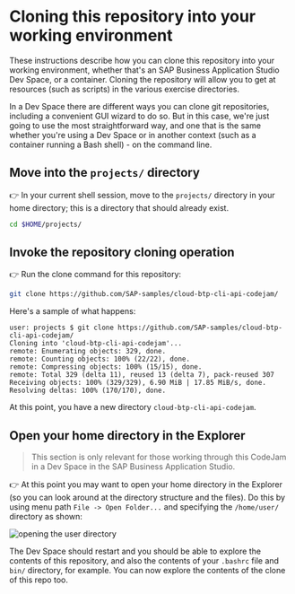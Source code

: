 # Cloning this repository into your working environment

These instructions describe how you can clone this repository into your working environment, whether that's an SAP Business Application Studio Dev Space, or a container. Cloning the repository will allow you to get at resources (such as scripts) in the various exercise directories.

In a Dev Space there are different ways you can clone git repositories, including a convenient GUI wizard to do so. But in this case, we're just going to use the most straightforward way, and one that is the same whether you're using a Dev Space or in another context (such as a container running a Bash shell) - on the command line.

## Move into the `projects/` directory

👉 In your current shell session, move to the `projects/` directory in your home directory; this is a directory that should already exist.

```bash
cd $HOME/projects/
```

## Invoke the repository cloning operation

👉 Run the clone command for this repository:

```bash
git clone https://github.com/SAP-samples/cloud-btp-cli-api-codejam/
```

Here's a sample of what happens:

```text
user: projects $ git clone https://github.com/SAP-samples/cloud-btp-cli-api-codejam/
Cloning into 'cloud-btp-cli-api-codejam'...
remote: Enumerating objects: 329, done.
remote: Counting objects: 100% (22/22), done.
remote: Compressing objects: 100% (15/15), done.
remote: Total 329 (delta 11), reused 13 (delta 7), pack-reused 307
Receiving objects: 100% (329/329), 6.90 MiB | 17.85 MiB/s, done.
Resolving deltas: 100% (170/170), done.
```

At this point, you have a new directory `cloud-btp-cli-api-codejam`.

## Open your home directory in the Explorer

> This section is only relevant for those working through this CodeJam in a Dev Space in the SAP Business Application Studio.

👉 At this point you may want to open your home directory in the Explorer (so you can look around at the directory structure and the files). Do this by using menu path `File -> Open Folder...` and specifying the `/home/user/` directory as shown:

![opening the user directory](assets/open-user-dir.png)

The Dev Space should restart and you should be able to explore the contents of this repository, and also the contents of your `.bashrc` file and `bin/` directory, for example. You can now explore the contents of the clone of this repo too.
